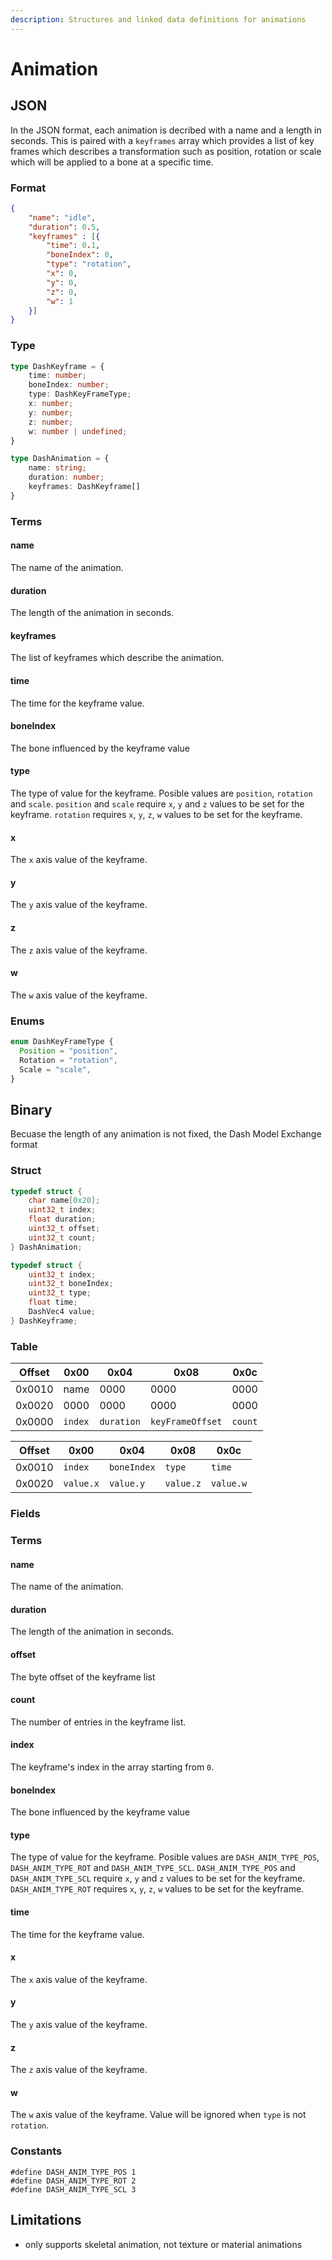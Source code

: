 ```yaml
---
description: Structures and linked data definitions for animations
---
```


# Animation

## JSON

In the JSON format, each animation is decribed with a name and a length in seconds. 
This is paired with a `keyframes` array which provides a list of key frames which
describes a transformation such as position, rotation or scale which will be applied
to a bone at a specific time.

### Format

```json
{
	"name": "idle",
    "duration": 0.5,
    "keyframes" : [{
        "time": 0.1,
        "boneIndex": 0,
        "type": "rotation",
        "x": 0,
        "y": 0,
        "z": 0,
        "w": 1
    }]
}
```

### Type

```typescript
type DashKeyframe = {
    time: number;
	boneIndex: number;
    type: DashKeyFrameType;
    x: number;
    y: number;
    z: number;
    w: number | undefined;
}

type DashAnimation = {
    name: string;
    duration: number;
    keyframes: DashKeyframe[]
}
```

### Terms

#### name

The name of the animation. 

#### duration

The length of the animation in seconds.

#### keyframes

The list of keyframes which describe the animation. 

#### time

The time for the keyframe value.

#### boneIndex

The bone influenced by the keyframe value

#### type

The type of value for the keyframe. Posible values are `position`, `rotation` and `scale`. 
`position` and `scale` require `x`, `y` and `z` values to be set for the keyframe.
`rotation` requires `x`, `y`, `z`, `w` values to be set for the keyframe.

#### x

The `x` axis value of the keyframe.

#### y

The `y` axis value of the keyframe.

#### z

The `z` axis value of the keyframe.

#### w

The `w` axis value of the keyframe.

### Enums

```typescript
enum DashKeyFrameType {
  Position = "position",
  Rotation = "rotation",
  Scale = "scale",
}
```

## Binary

Becuase the length of any animation is not fixed, the Dash Model Exchange format 

### Struct 

```c
typedef struct {
	char name[0x20];
	uint32_t index;
    float duration;
	uint32_t offset;
	uint32_t count;
} DashAnimation;

typedef struct {
	uint32_t index;
    uint32_t boneIndex;
	uint32_t type;
    float time;
    DashVec4 value;
} DashKeyframe;
```

### Table

| Offset | 0x00 | 0x04 | 0x08 | 0x0c |
| ------ | ------ | ------ | ------ | ------ |
| 0x0010 | name | 0000 | 0000 | 0000 |
| 0x0020 | 0000 | 0000 | 0000 | 0000 |
| 0x0000 | `index` | `duration` | `keyFrameOffset` | `count` |


| Offset | 0x00 | 0x04 | 0x08 | 0x0c |
| ------ | ------ | ------ | ------ | ------ |
| 0x0010 | `index` | `boneIndex` | `type` | `time` |
| 0x0020 | `value.x` | `value.y` | `value.z` | `value.w` |

### Fields

### Terms

#### name

The name of the animation. 

#### duration

The length of the animation in seconds.

#### offset

The byte offset of the keyframe list

#### count

The number of entries in the keyframe list.

#### index

The keyframe's index in the array starting from `0`.

#### boneIndex

The bone influenced by the keyframe value

#### type

The type of value for the keyframe. Posible values are `DASH_ANIM_TYPE_POS`, `DASH_ANIM_TYPE_ROT` and `DASH_ANIM_TYPE_SCL`. 
`DASH_ANIM_TYPE_POS` and `DASH_ANIM_TYPE_SCL` require `x`, `y` and `z` values to be set for the keyframe.
`DASH_ANIM_TYPE_ROT` requires `x`, `y`, `z`, `w` values to be set for the keyframe.

#### time

The time for the keyframe value.

#### x

The `x` axis value of the keyframe.

#### y

The `y` axis value of the keyframe.

#### z

The `z` axis value of the keyframe.

#### w

The `w` axis value of the keyframe. Value will be ignored when `type` is not `rotation`. 

### **Constants**

```
#define DASH_ANIM_TYPE_POS 1
#define DASH_ANIM_TYPE_ROT 2 
#define DASH_ANIM_TYPE_SCL 3 
```

## Limitations

* only supports skeletal animation, not texture or material animations
